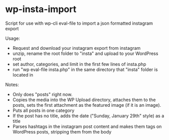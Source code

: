 # wp-insta-import
Script for use with wp-cli eval-file to import a json formatted instagram export 

Usage:
- Request and download your instagram export from instagram
- unzip, rename the root folder to "insta" and upload to your WordPress root 
- set author, categories, and limit in the first few lines of insta.php 
- run "wp eval-file insta.php" in the same directory that "insta" folder is located in

Notes:
- Only does "posts" right now. 
- Copies the media into the WP Upload directory, attaches them to the posts, sets the first attachment as the featured image (if it is an image). 
- Puts all posts in one category
- If the post has no title, adds the date ("Sunday, January 29th" style) as a title
- Parses hashtags in the instagram post content and makes them tags on WordPress posts, stripping them from the body 

